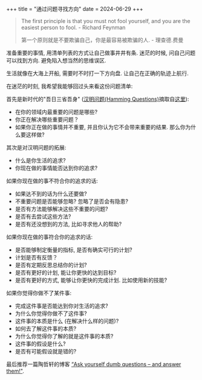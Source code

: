 +++
title = "通过问题寻找方向"
date = 2024-06-29
+++

> The first principle is that you must not fool yourself, and you are the easiest person to fool. - Richard Feynman
> 
> 第一个原则就是不要欺骗自己，你是最容易被欺骗的人. - 理查德.费曼

准备重要的事情, 用清单列表的方式让自己做事井井有条.  迷茫的时候, 问自己问题可以找到方向. 避免陷入想当然的思维误区.

生活就像在大海上开船, 需要时不时打一下方向盘. 让自己在正确的轨迹上航行.

在迷茫的时刻, 我希望我能够回过头来看这份问题清单:

首先是新时代的"吾日三省吾身" ([汉明问题(Hamming Questions)](https://www.lesswrong.com/tag/hamming-questions)摘取自[这里](https://lemire.me/blog/2019/01/29/rethinking-hammings-questions/)):

- 在你的领域内最重要的问题是哪些?
- 你正在解决哪些重要问题？
- 如果你正在做的事情并不重要, 并且你认为它不会带来重要的结果. 那么你为什么要这样做?

其次是对汉明问题的拓展:

- 什么是你生活的追求?
- 你现在做的事情能否达到你的追求?

如果你现在做的事不符合你的追求的话:

- 如果达不到的话为什么还要做?
- 不重要问题是否能够忽略? 忽略了是否会有隐患? 
- 是否有方法能够解决这些不重要的问题? 
- 是否有去尝试这些方法? 
- 是否有还没想到的方法, 比如寻求他人的帮助?

如果你现在做的事符合你的追求的话:

-  是否能够制定衡量的指标, 是否有确实可行的计划?
-  计划是否有反馈？ 
-  是否有定期反思总结你的计划?
-  是否有更好的计划, 能让你更快的达到目标?
-  是否有更好的方式, 能够让你更快的完成计划. 比如使用新的技能?

如果你觉得你做不了某件事:

- 完成这件事是否能达到你对生活的追求?
- 为什么你觉得你做不了这件事? 
- 这件事的本质是什么 (在解决什么样的问题)?
- 如何去了解这件事的本质?
- 为什么你觉得你了解的就是这件事的本质?
- 这件事的假设是什么? 
- 是否有可能假设就是错的?

最后推荐一篇陶哲轩的博客 [“Ask yourself dumb questions – and answer them!"](https://terrytao.wordpress.com/career-advice/ask-yourself-dumb-questions-and-answer-them/). 
